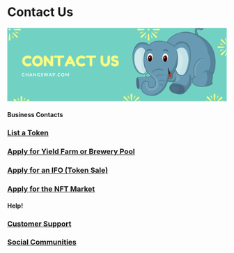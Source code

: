 # Contact Us

![](../.gitbook/assets/contactus.png)

####

#### Business Contacts

### [List a Token](business-partnerships.md#exchange)

### [Apply for Yield Farm or Brewery Pool](business-partnerships.md#farms-and-brewery-pools)

### [Apply for an IFO (Token Sale)](business-partnerships.md#ifos-token-sales)

### [Apply for the NFT Market](broken-reference/)

####

#### Help!

### [Customer Support](customer-support.md#there-is-no-customer-support-for-changswap)

### [Social Communities](telegram.md)
